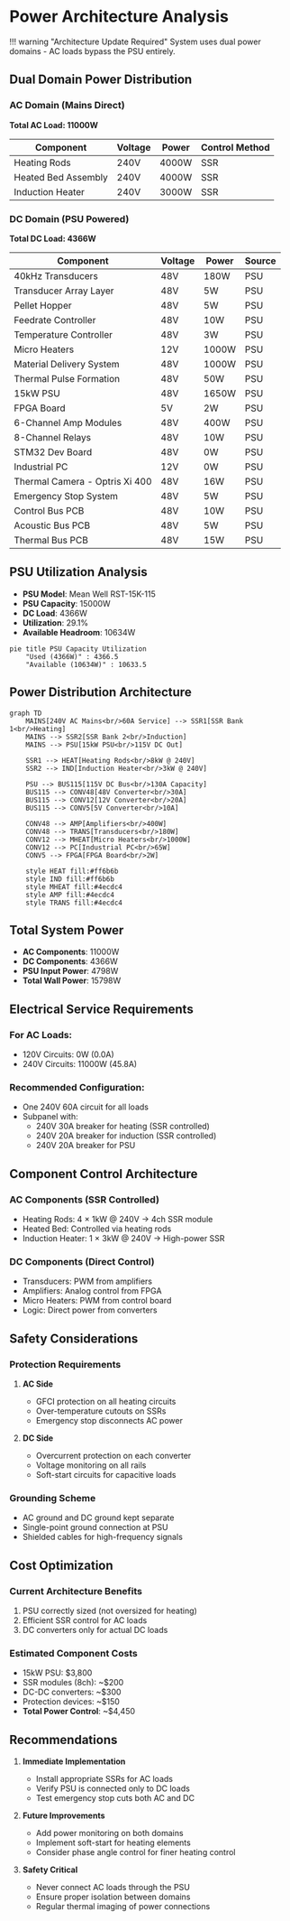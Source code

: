 # Power Architecture Analysis

!!! warning "Architecture Update Required"
    System uses dual power domains - AC loads bypass the PSU entirely.
    
## Dual Domain Power Distribution

### AC Domain (Mains Direct)
**Total AC Load: 11000W**

| Component | Voltage | Power | Control Method |
|-----------|---------|-------|----------------|
| Heating Rods | 240V | 4000W | SSR |
| Heated Bed Assembly | 240V | 4000W | SSR |
| Induction Heater | 240V | 3000W | SSR |


### DC Domain (PSU Powered)
**Total DC Load: 4366W**

| Component | Voltage | Power | Source |
|-----------|---------|-------|--------|
| 40kHz Transducers | 48V | 180W | PSU |
| Transducer Array Layer | 48V | 5W | PSU |
| Pellet Hopper | 48V | 5W | PSU |
| Feedrate Controller | 48V | 10W | PSU |
| Temperature Controller | 48V | 3W | PSU |
| Micro Heaters | 12V | 1000W | PSU |
| Material Delivery System | 48V | 1000W | PSU |
| Thermal Pulse Formation | 48V | 50W | PSU |
| 15kW PSU | 48V | 1650W | PSU |
| FPGA Board | 5V | 2W | PSU |
| 6-Channel Amp Modules | 48V | 400W | PSU |
| 8-Channel Relays | 48V | 10W | PSU |
| STM32 Dev Board | 48V | 0W | PSU |
| Industrial PC | 12V | 0W | PSU |
| Thermal Camera - Optris Xi 400 | 48V | 16W | PSU |
| Emergency Stop System | 48V | 5W | PSU |
| Control Bus PCB | 48V | 10W | PSU |
| Acoustic Bus PCB | 48V | 5W | PSU |
| Thermal Bus PCB | 48V | 15W | PSU |


## PSU Utilization Analysis

- **PSU Model**: Mean Well RST-15K-115
- **PSU Capacity**: 15000W
- **DC Load**: 4366W  
- **Utilization**: 29.1%
- **Available Headroom**: 10634W

```mermaid
pie title PSU Capacity Utilization
    "Used (4366W)" : 4366.5
    "Available (10634W)" : 10633.5
```

## Power Distribution Architecture

```mermaid
graph TD
    MAINS[240V AC Mains<br/>60A Service] --> SSR1[SSR Bank 1<br/>Heating]
    MAINS --> SSR2[SSR Bank 2<br/>Induction]
    MAINS --> PSU[15kW PSU<br/>115V DC Out]
    
    SSR1 --> HEAT[Heating Rods<br/>8kW @ 240V]
    SSR2 --> IND[Induction Heater<br/>3kW @ 240V]
    
    PSU --> BUS115[115V DC Bus<br/>130A Capacity]
    BUS115 --> CONV48[48V Converter<br/>30A]
    BUS115 --> CONV12[12V Converter<br/>20A]
    BUS115 --> CONV5[5V Converter<br/>10A]
    
    CONV48 --> AMP[Amplifiers<br/>400W]
    CONV48 --> TRANS[Transducers<br/>180W]
    CONV12 --> MHEAT[Micro Heaters<br/>1000W]
    CONV12 --> PC[Industrial PC<br/>65W]
    CONV5 --> FPGA[FPGA Board<br/>2W]
    
    style HEAT fill:#ff6b6b
    style IND fill:#ff6b6b
    style MHEAT fill:#4ecdc4
    style AMP fill:#4ecdc4
    style TRANS fill:#4ecdc4
```

## Total System Power

- **AC Components**: 11000W
- **DC Components**: 4366W
- **PSU Input Power**: 4798W
- **Total Wall Power**: 15798W

## Electrical Service Requirements

### For AC Loads:
- 120V Circuits: 0W (0.0A)
- 240V Circuits: 11000W (45.8A)

### Recommended Configuration:
- One 240V 60A circuit for all loads
- Subpanel with:
  - 240V 30A breaker for heating (SSR controlled)
  - 240V 20A breaker for induction (SSR controlled)
  - 240V 20A breaker for PSU
  
## Component Control Architecture

### AC Components (SSR Controlled)
- Heating Rods: 4 × 1kW @ 240V → 4ch SSR module
- Heated Bed: Controlled via heating rods
- Induction Heater: 1 × 3kW @ 240V → High-power SSR

### DC Components (Direct Control)
- Transducers: PWM from amplifiers
- Amplifiers: Analog control from FPGA
- Micro Heaters: PWM from control board
- Logic: Direct power from converters

## Safety Considerations

### Protection Requirements
1. **AC Side**
   - GFCI protection on all heating circuits
   - Over-temperature cutouts on SSRs
   - Emergency stop disconnects AC power
   
2. **DC Side**
   - Overcurrent protection on each converter
   - Voltage monitoring on all rails
   - Soft-start circuits for capacitive loads

### Grounding Scheme
- AC ground and DC ground kept separate
- Single-point ground connection at PSU
- Shielded cables for high-frequency signals

## Cost Optimization

### Current Architecture Benefits
1. PSU correctly sized (not oversized for heating)
2. Efficient SSR control for AC loads
3. DC converters only for actual DC loads

### Estimated Component Costs
- 15kW PSU: $3,800
- SSR modules (8ch): ~$200
- DC-DC converters: ~$300
- Protection devices: ~$150
- **Total Power Control**: ~$4,450

## Recommendations

1. **Immediate Implementation**
   - Install appropriate SSRs for AC loads
   - Verify PSU is connected only to DC loads
   - Test emergency stop cuts both AC and DC

2. **Future Improvements**
   - Add power monitoring on both domains
   - Implement soft-start for heating elements
   - Consider phase angle control for finer heating control

3. **Safety Critical**
   - Never connect AC loads through the PSU
   - Ensure proper isolation between domains
   - Regular thermal imaging of power connections
